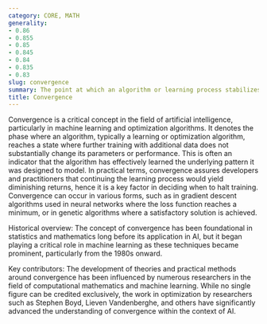```yaml
---
category: CORE, MATH
generality:
- 0.86
- 0.855
- 0.85
- 0.845
- 0.84
- 0.835
- 0.83
slug: convergence
summary: The point at which an algorithm or learning process stabilizes, reaching a state where further iterations or data input do not significantly alter its outcome.
title: Convergence
---
```


Convergence is a critical concept in the field of artificial intelligence, particularly in machine learning and optimization algorithms. It denotes the phase where an algorithm, typically a learning or optimization algorithm, reaches a state where further training with additional data does not substantially change its parameters or performance. This is often an indicator that the algorithm has effectively learned the underlying pattern it was designed to model. In practical terms, convergence assures developers and practitioners that continuing the learning process would yield diminishing returns, hence it is a key factor in deciding when to halt training. Convergence can occur in various forms, such as in gradient descent algorithms used in neural networks where the loss function reaches a minimum, or in genetic algorithms where a satisfactory solution is achieved.

Historical overview: The concept of convergence has been foundational in statistics and mathematics long before its application in AI, but it began playing a critical role in machine learning as these techniques became prominent, particularly from the 1980s onward.

Key contributors: The development of theories and practical methods around convergence has been influenced by numerous researchers in the field of computational mathematics and machine learning. While no single figure can be credited exclusively, the work in optimization by researchers such as Stephen Boyd, Lieven Vandenberghe, and others have significantly advanced the understanding of convergence within the context of AI.